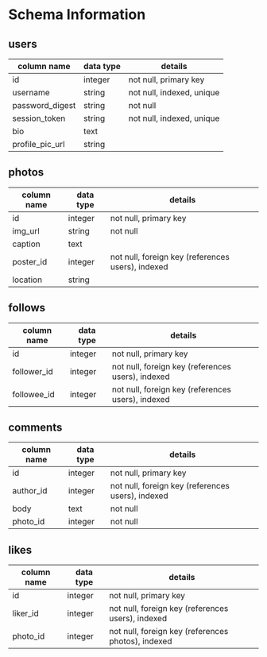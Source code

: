 # Schema Information

## users
column name     | data type | details
----------------|-----------|-----------------------
id              | integer   | not null, primary key
username        | string    | not null, indexed, unique
password_digest | string    | not null
session_token   | string    | not null, indexed, unique
bio             | text      |
profile_pic_url | string    |

## photos
column name | data type | details
------------|-----------|-----------------------
id          | integer   | not null, primary key
img_url     | string    | not null
caption     | text      |
poster_id   | integer   | not null, foreign key (references users), indexed
location    | string    |

## follows
column name | data type | details
------------|-----------|-----------------------
id          | integer   | not null, primary key
follower_id | integer   | not null, foreign key (references users), indexed
followee_id | integer   | not null, foreign key (references users), indexed


## comments
column name | data type | details
------------|-----------|-----------------------
id          | integer   | not null, primary key
author_id   | integer   | not null, foreign key (references users), indexed
body        | text      | not null
photo_id    | integer   | not null

## likes
column name | data type | details
------------|-----------|-----------------------
id          | integer   | not null, primary key
liker_id    | integer   | not null, foreign key (references users), indexed
photo_id    | integer   | not null, foreign key (references photos), indexed
